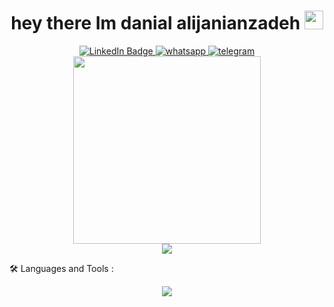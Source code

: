 <div id="header" align="center">
    <h1>
  hey there Im danial alijanianzadeh 
  <img src="https://media.giphy.com/media/hvRJCLFzcasrR4ia7z/giphy.gif" width="30px"/>
</h1>
      <div id="badges">
  <a href="https://www.linkedin.com/in/danial-a-51a164205/">
    <img src="https://img.shields.io/badge/LinkedIn-blue?style=for-the-badge&logo=linkedin&logoColor=white" alt="LinkedIn Badge"/>
  </a>
    <a href="https://wa.me/+989332768485">
        <img src="https://img.shields.io/badge/WhatsApp-25D366?style=for-the-badge&logo=whatsapp&logoColor=white" alt="whatsapp" />
    </a>
    <a href="https://t.me/danialajz">
        <img src="https://img.shields.io/badge/Telegram-2CA5E0?style=for-the-badge&logo=telegram&logoColor=white" alt="telegram"  />
    </a>
</div>
  <img src="https://media0.giphy.com/media/v1.Y2lkPTc5MGI3NjExZWx4bmdhMjBiMzNiMTk5bTlpMXpkazJocHF5dzFsaHViaHk0NmMybyZlcD12MV9pbnRlcm5hbF9naWZfYnlfaWQmY3Q9Zw/6foCnt5DOjiL8wsGaV/giphy.webp/giphy.gif" width="300"/>


  <div align=center">
    <img src="https://komarev.com/ghpvc/?username=danialajz&label=PROFILE+VIEWS" />
</div>
</div>


:hammer_and_wrench: Languages and Tools :

<p align="center">
  <a href="https://skillicons.dev">
    <img src="https://skillicons.dev/icons?i=html,css,bootstrap,tailwind,js,react,redux,mongodb" />
  </a>
</p>
